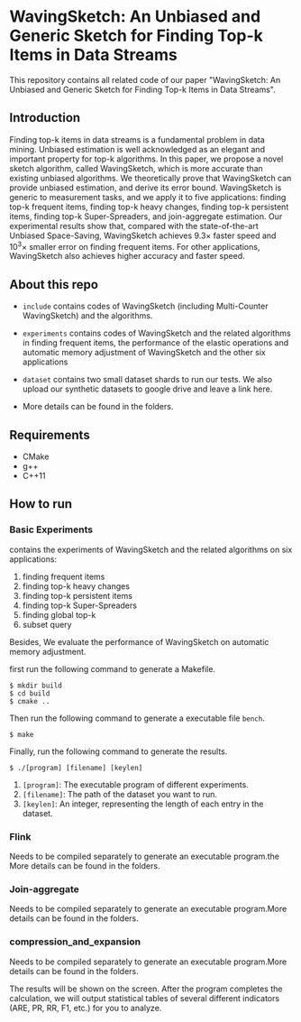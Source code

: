 # WavingSketch: An Unbiased and Generic Sketch for Finding Top-k Items in Data Streams

This repository contains all related code of our paper "WavingSketch: An Unbiased and Generic Sketch for Finding Top-k Items in Data Streams". 

## Introduction

Finding top-k items in data streams is a fundamental problem in data mining. Unbiased estimation is well acknowledged as an elegant and important property for top-k algorithms. In this paper, we propose a novel sketch algorithm, called WavingSketch, which is more accurate than existing unbiased algorithms. We theoretically prove that WavingSketch can provide unbiased estimation, and derive its error bound. WavingSketch is generic to measurement tasks, and we apply it to five applications: finding top-k frequent items, finding top-k heavy changes, finding top-k persistent items, finding top-k Super-Spreaders, and join-aggregate estimation. Our experimental results show that, compared with the state-of-the-art Unbiased Space-Saving, WavingSketch achieves 9.3× faster speed and 10<sup>3</sup>× smaller error on finding frequent items. For other applications, WavingSketch also achieves higher accuracy and faster speed.


## About this repo

- `include` contains codes of WavingSketch (including Multi-Counter WavingSketch) and the algorithms. 

- `experiments` contains codes of WavingSketch and the related algorithms in finding frequent items, the performance of the elastic operations and automatic memory adjustment of WavingSketch and the other six applications
- `dataset` contains two small dataset shards to run our tests. We also upload our synthetic datasets to google drive and leave a link here.

- More details can be found in the folders.

## Requirements

- CMake
- g++
- C++11

## How to run
### Basic Experiments
contains the experiments of WavingSketch and the related algorithms on six applications:
1. finding frequent items
2. finding top-k heavy changes 
3. finding top-k persistent items
4. finding top-k Super-Spreaders
5. finding global top-k
6. subset query

Besides, We evaluate the performance of WavingSketch on automatic memory adjustment. 

first run the following command to generate a Makefile. 
```
$ mkdir build
$ cd build
$ cmake ..
```

Then run the following command to generate a executable file `bench`.  
```
$ make
```

Finally, run the following command to generate the results. 
```
$ ./[program] [filename] [keylen]
```
1. `[program]`: The executable program of different experiments.
2. `[filename]`: The path of the dataset you want to run. 
3. `[keylen]`: An integer, representing the length of each entry in the dataset.

### Flink
Needs to be compiled separately to generate an executable program.the More details can be found in the folders.
### Join-aggregate
Needs to be compiled separately to generate an executable program.More details can be found in the folders.
### compression_and_expansion
Needs to be compiled separately to generate an executable program.More details can be found in the folders.


The results will be shown on the screen. After the program completes the calculation, we will output statistical tables of several different indicators (ARE, PR, RR, F1, etc.) for you to analyze.